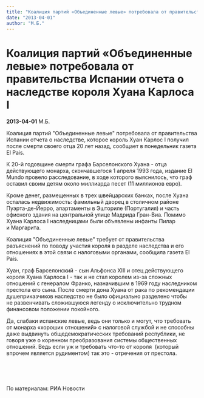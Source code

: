 ```yaml
---
title: "Коалиция партий «Объединенные левые» потребовала от правительства Испании отчета о наследстве короля Хуана Карлоса I"
date: "2013-04-01"
author: "М.Б."
---
```


# Коалиция партий «Объединенные левые» потребовала от правительства Испании отчета о наследстве короля Хуана Карлоса I

**2013-04-01** М.Б.

Коалиция партий "Объединенные левые" потребовала от правительства Испании отчета о наследстве, которое король Хуан Карлос I получил после смерти своего отца 20 лет назад, сообщает в понедельник газета El Pais.

К 20-й годовщине смерти графа Барселонского Хуана - отца действующего монарха, скончавшегося 1 апреля 1993 года, издание El Mundo провело расследование, в ходе которого выяснилось, что граф оставил своим детям около миллиарда песет (11 миллионов евро).

Кроме денег, размещенных в трех швейцарских банках, после Хуана осталась недвижимость: фамильный дворец в столичном районе Пуэрта-де-Йерро, апартаменты в Эшториле (Португалия) и часть офисного здания на центральной улице Мадрида Гран-Виа. Помимо Хуана Карлоса I наследницами были объявлены инфанты Пилар и Маргарита.

Коалиция "Объединенные левые" требует от правительства разъяснений по поводу участия короля в разделе наследства и его отношениях в этой связи с налоговыми органами, сообщила газета El Pais.

Хуан, граф Барселонский - сын Альфонса XIII и отец действующего короля Хуана Карлоса I - так и не стал королем из-за сложных отношений с генералом Франко, назначившим в 1969 году наследником престола его сына. После смерти дона Хуана от рака по рекомендации душеприказчиков наследство не было официально разделено чтобы не развенчивать сложившуюся легенду о исключительно трудном финансовом положении покойного.

Да, слабаки испанские левые, ведь они только и могут, что требовать от монарха «хороших отношений» с налоговой службой и не способны даже выдвинуть общедемократических требований республики, не говоря уже о коренном преобразования системы общественных отношений. Ведь если уж и требовать что-то от короля  (который впрочем является рудиментом) так это - отречения от престола.

 

 

По материалам: РИА Новости